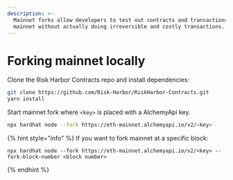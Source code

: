```yaml
---
description: >-
  Mainnet forks allow developers to test out contracts and transactions on
  mainnet without actually doing irreversible and costly transactions.
---
```


# Forking mainnet locally

Clone the Risk Harbor Contracts repo and install dependencies:

```bash
git clone https://github.com/Risk-Harbor/RiskHarbor-Contracts.git
yarn install
```

Start mainnet fork where `<key>` is placed with a AlchemyApi key.

```bash
npx hardhat node --fork https://eth-mainnet.alchemyapi.io/v2/<key>
```

{% hint style="info" %}
If you want to fork mainnet at a specific block: 

```text
npx hardhat node --fork https://eth-mainnet.alchemyapi.io/v2/<key> --fork-block-number <block number>
```
{% endhint %}



